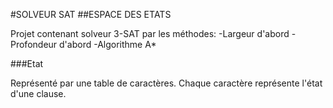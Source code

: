 #SOLVEUR SAT
##ESPACE DES ETATS

Projet contenant solveur 3-SAT par les méthodes:
-Largeur d'abord
-Profondeur d'abord
-Algorithme A*

###Etat

Représenté par une table de caractères.
Chaque caractère représente l'état d'une clause. 
